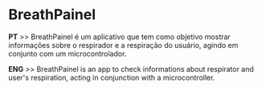 # BreathPainel
**PT** >> BreathPainel é um aplicativo que tem como objetivo mostrar informações sobre o respirador e a respiração do usuário, agindo em conjunto com um microcontrolador. 

**ENG** >> BreathPainel is an app to check informations about respirator and user's respiration, acting in conjunction with a microcontroller.
